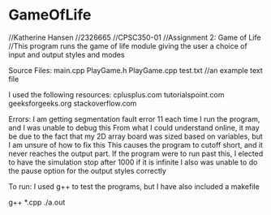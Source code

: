 # GameOfLife
//Katherine Hansen
//2326665
//CPSC350-01
//Assignment 2: Game of Life
//This program runs the game of life module giving the user a choice of input and output styles and modes

Source Files:
main.cpp
PlayGame.h
PlayGame.cpp
test.txt //an example text file

I used the following resources:
cplusplus.com
tutorialspoint.com
geeksforgeeks.org
stackoverflow.com

Errors:
I am getting segmentation fault error 11 each time I run the program, and I was unable to debug this
From what I could understand online, it may be due to the fact that my 2D array board was sized based on variables, but I am unsure of how to fix this
This causes the program to cutoff short, and it never reaches the output part.
If the program were to run past this, I elected to have the simulation stop after 1000 if it is infinite
I also was unable to do the pause option for the output styles correctly

To run:
I used g++ to test the programs, but I have also included a makefile

g++ *.cpp
./a.out
